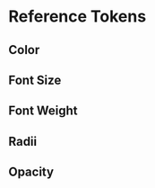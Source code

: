<script setup>
import ReferenceTokens from '../components/ReferenceTokens.vue'
</script>
# Reference Tokens

## Color
<ReferenceTokens type="color"/>

## Font Size
<ReferenceTokens type="fontSize"/>

## Font Weight
<ReferenceTokens type="fontWeight"/>

## Radii
<ReferenceTokens type="borderRadius"/>

## Opacity
<ReferenceTokens type="opacity"/>
